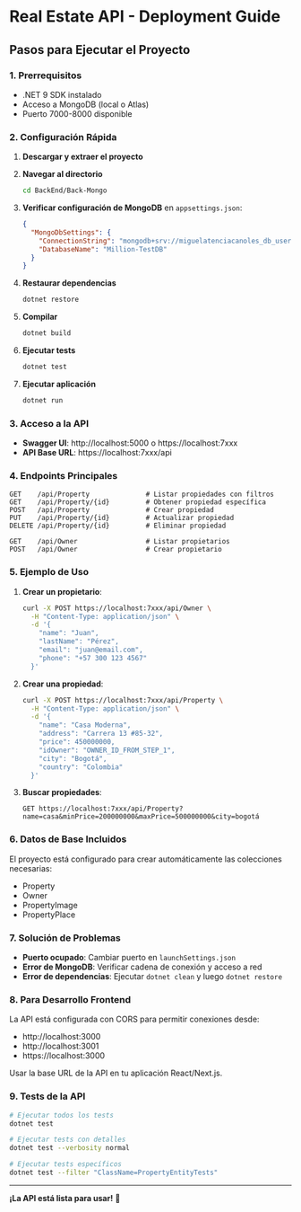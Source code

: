<!-- @format -->

# Real Estate API - Deployment Guide

## Pasos para Ejecutar el Proyecto

### 1. Prerrequisitos

- .NET 9 SDK instalado
- Acceso a MongoDB (local o Atlas)
- Puerto 7000-8000 disponible

### 2. Configuración Rápida

1. **Descargar y extraer el proyecto**
2. **Navegar al directorio**

   ```bash
   cd BackEnd/Back-Mongo
   ```

3. **Verificar configuración de MongoDB** en `appsettings.json`:

   ```json
   {
     "MongoDbSettings": {
       "ConnectionString": "mongodb+srv://miguelatenciacanoles_db_user:ARCHwFxH7onJ7He8@cluster-millio.njqqpng.mongodb.net/",
       "DatabaseName": "Million-TestDB"
     }
   }
   ```

4. **Restaurar dependencias**

   ```bash
   dotnet restore
   ```

5. **Compilar**

   ```bash
   dotnet build
   ```

6. **Ejecutar tests**

   ```bash
   dotnet test
   ```

7. **Ejecutar aplicación**
   ```bash
   dotnet run
   ```

### 3. Acceso a la API

- **Swagger UI**: http://localhost:5000 o https://localhost:7xxx
- **API Base URL**: https://localhost:7xxx/api

### 4. Endpoints Principales

```
GET    /api/Property              # Listar propiedades con filtros
GET    /api/Property/{id}         # Obtener propiedad específica
POST   /api/Property              # Crear propiedad
PUT    /api/Property/{id}         # Actualizar propiedad
DELETE /api/Property/{id}         # Eliminar propiedad

GET    /api/Owner                 # Listar propietarios
POST   /api/Owner                 # Crear propietario
```

### 5. Ejemplo de Uso

1. **Crear un propietario**:

   ```bash
   curl -X POST https://localhost:7xxx/api/Owner \
     -H "Content-Type: application/json" \
     -d '{
       "name": "Juan",
       "lastName": "Pérez",
       "email": "juan@email.com",
       "phone": "+57 300 123 4567"
     }'
   ```

2. **Crear una propiedad**:

   ```bash
   curl -X POST https://localhost:7xxx/api/Property \
     -H "Content-Type: application/json" \
     -d '{
       "name": "Casa Moderna",
       "address": "Carrera 13 #85-32",
       "price": 450000000,
       "idOwner": "OWNER_ID_FROM_STEP_1",
       "city": "Bogotá",
       "country": "Colombia"
     }'
   ```

3. **Buscar propiedades**:
   ```
   GET https://localhost:7xxx/api/Property?name=casa&minPrice=200000000&maxPrice=500000000&city=bogotá
   ```

### 6. Datos de Base Incluidos

El proyecto está configurado para crear automáticamente las colecciones necesarias:

- Property
- Owner
- PropertyImage
- PropertyPlace

### 7. Solución de Problemas

- **Puerto ocupado**: Cambiar puerto en `launchSettings.json`
- **Error de MongoDB**: Verificar cadena de conexión y acceso a red
- **Error de dependencias**: Ejecutar `dotnet clean` y luego `dotnet restore`

### 8. Para Desarrollo Frontend

La API está configurada con CORS para permitir conexiones desde:

- http://localhost:3000
- http://localhost:3001
- https://localhost:3000

Usar la base URL de la API en tu aplicación React/Next.js.

### 9. Tests de la API

```bash
# Ejecutar todos los tests
dotnet test

# Ejecutar tests con detalles
dotnet test --verbosity normal

# Ejecutar tests específicos
dotnet test --filter "ClassName=PropertyEntityTests"
```

---

**¡La API está lista para usar!** 🚀
